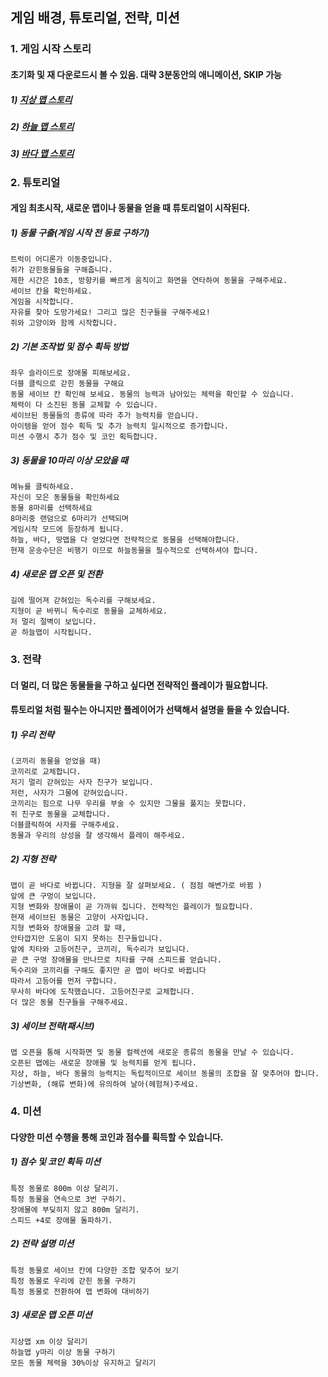 ﻿## 게임 배경, 튜토리얼, 전략, 미션

### 1. 게임 시작 스토리

#### 초기화 및 재 다운로드시 볼 수 있음. 대략 3분동안의 애니메이션, SKIP 가능

##### 1) [지상 맵 스토리](./지상맵스토리.md)

##### 2) [하늘 맵 스토리](./하늘맵스토리.md)

##### 3) [바다 맵 스토리](./바다맵스토리.md)



### 2. 튜토리얼

#### 게임 최초시작, 새로운 맵이나 동물을 얻을 때 튜토리얼이 시작된다.

##### 1) 동물 구출(게임 시작 전 동료 구하기)
	트럭이 어디론가 이동중입니다.
	쥐가 갇힌동물들을 구해줍니다.
	제한 시간은 10초, 방향키를 빠르게 움직이고 화면을 연타하여 동물을 구해주세요.
	세이브 칸을 확인하세요.
	게임을 시작합니다. 
	자유를 찾아 도망가세요! 그리고 많은 친구들을 구해주세요!
	쥐와 고양이와 함께 시작합니다. 

##### 2) 기본 조작법 및 점수 획득 방법
	좌우 슬라이드로 장애물 피해보세요.
	더블 클릭으로 갇힌 동물을 구해요
	동물 세이브 칸 확인해 보세요. 동물의 능력과 남아있는 체력을 확인할 수 있습니다.
	체력이 다 소진된 동물 교체할 수 있습니다.
	세이브된 동물들의 종류에 따라 추가 능력치를 얻습니다.
	아이템을 얻어 점수 획득 및 추가 능력치 일시적으로 증가합니다.
	미션 수행시 추가 점수 및 코인 획득합니다.
	
##### 3) 동물을 10마리 이상 모았을 때
	메뉴를 클릭하세요.
	자신이 모은 동물들을 확인하세요
	동물 8마리를 선택하세요
	8마리중 랜덤으로 6마리가 선택되며
	게임시작 모드에 등장하게 됩니다.
	하늘, 바다, 땅맵을 다 얻었다면 전략적으로 동물을 선택해야합니다.
	현재 운송수단은 비행기 이므로 하늘동물을 필수적으로 선택하셔야 합니다. 

##### 4) 새로운 맵 오픈 및 전환
	길에 떨어져 갇혀있는 독수리를 구해보세요.
	지형이 곧 바뀌니 독수리로 동물을 교체하세요.
	저 멀리 절벽이 보입니다.
	곧 하늘맵이 시작됩니다.
	
### 3. 전략

#### 더 멀리, 더 많은 동물들을 구하고 싶다면 전략적인 플레이가 필요합니다.
#### 튜토리얼 처럼 필수는 아니지만 플레이어가 선택해서 설명을 들을 수 있습니다.

##### 1) 우리 전략
	(코끼리 동물을 얻었을 때)
	코끼리로 교체합니다.
	저기 멀리 갇혀있는 사자 친구가 보입니다.
	저런, 사자가 그물에 갇혀있습니다. 
	코끼리는 힘으로 나무 우리를 부술 수 있지만 그물을 풀지는 못합니다.
	쥐 친구로 동물을 교체합니다.
	더블클릭하여 사자를 구해주세요.
	동물과 우리의 상성을 잘 생각해서 플레이 해주세요. 

##### 2) 지형 전략
	맵이 곧 바다로 바뀝니다. 지형을 잘 살펴보세요. ( 점점 해변가로 바뀜 )
	앞에 큰 구멍이 보입니다.
	지형 변화와 장애물이 곧 가까워 집니다. 전략적인 플레이가 필요합니다.
	현재 세이브된 동물은 고양이 사자입니다.
	지형 변화와 장애물을 고려 할 때, 
	안타깝지만 도움이 되지 못하는 친구들입니다.
	앞에 치타와 고등어친구, 코끼리, 독수리가 보입니다.
	곧 큰 구멍 장애물을 만나므로 치타를 구해 스피드를 얻습니다.
	독수리와 코끼리를 구해도 좋지만 곧 맵이 바다로 바뀝니다
	따라서 고등어를 먼저 구합니다.
	무사히 바다에 도착했습니다. 고등어친구로 교체합니다.
	더 많은 동물 친구들을 구해주세요.  

##### 3) 세이브 전략(패시브)
	맵 오픈을 통해 시작화면 및 동물 컬렉션에 새로운 종류의 동물을 만날 수 있습니다.
	오픈된 맵에는 새로운 장애물 및 능력치를 얻게 됩니다.
	지상, 하늘, 바다 동물의 능력치는 독립적이므로 세이브 동물의 조합을 잘 맞추어야 합니다.
	기상변화, (해류 변화)에 유의하여 날아(헤험쳐)주세요.


### 4. 미션

#### 다양한 미션 수행을 통해 코인과 점수를 획득할 수 있습니다.

##### 1) 점수 및 코인 획득 미션
	특정 동물로 800m 이상 달리기.
	특정 동물을 연속으로 3번 구하기.
	장애물에 부딪히지 않고 800m 달리기.
	스피드 +4로 장애물 돌파하기.

##### 2) 전략 설명 미션
	특정 동물로 세이브 칸에 다양한 조합 맞추어 보기
	특정 동물로 우리에 갇힌 동물 구하기
	특정 동물로 전환하여 맵 변화에 대비하기
	
##### 3) 새로운 맵 오픈 미션
	지상맵 xm 이상 달리기
	하늘맵 y마리 이상 동물 구하기
	모든 동물 체력을 30%이상 유지하고 달리기
  
  

